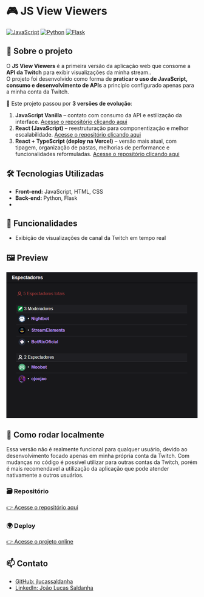 # 🎮 JS View Viewers

[![JavaScript](https://shields.io/badge/JavaScript-ES6-f7df1e?logo=JavaScript)](https://developer.mozilla.org/pt-BR/docs/Web/JavaScript)
[![Python](https://shields.io/badge/Python-13-3670a0?logo=python)](https://python.org/)
[![Flask](https://img.shields.io/badge/Flask-API-black?logo=flask)](https://flask.palletsprojects.com/en/stable/)

## 📌 Sobre o projeto
O **JS View Viewers** é a primeira versão da aplicação web que consome a **API da Twitch** para exibir visualizações da minha stream..  
O projeto foi desenvolvido como forma de **praticar o uso de JavaScript, consumo e desenvolvimento de APIs** a principio configurado apenas para a minha conta da Twitch.

🔹 Este projeto passou por **3 versões de evolução**:
1. **JavaScript Vanilla** – contato com consumo da API e estilização da interface. [Acesse o repositório clicando aqui](https://github.com/jlucassaldanha/js-view-viewers)  
2. **React (JavaScript)** – reestruturação para componentização e melhor escalabilidade. [Acesse o repositório clicando aqui](https://github.com/jlucassaldanha/react-view-viewers)
3. **React + TypeScript (deploy na Vercel)** – versão mais atual, com tipagem, organização de pastas, melhorias de performance e funcionalidades reformuladas. [Acesse o repositório clicando aqui](https://github.com/jlucassaldanha/view-viewers) 

## 🛠 Tecnologias Utilizadas
- **Front-end:** JavaScript, HTML, CSS 
- **Back-end:** Python, Flask
- 
## 🎯 Funcionalidades
- Exibição de visualizações de canal da Twitch em tempo real

## 🖼️ Preview
![Screenshot da tela de visualização](./preview-2.png)

## 🔧 Como rodar localmente
Essa versão não é realmente funcional para qualquer usuário, devido ao desenvolvimento focado apenas em minha própria conta da Twitch. 
Com mudanças no código é possível utilizar para outras contas da Twitch, porém é mais recomendavel a utilização da aplicação que pode atender nativamente a outros usuários.

### 🗃️ Repositório
[👉 Acesse o repositório aqui](https://github.com/jlucassaldanha/view-viewers)

### 🌍 Deploy
[👉 Acesse o projeto online](https://view-viewers.vercel.app)

## 📫 Contato
- [GitHub: jlucassaldanha](https://github.com/jlucassaldanha)
- [LinkedIn: João Lucas Saldanha](https://www.linkedin.com/in/joao-lucas-saldanha/)
